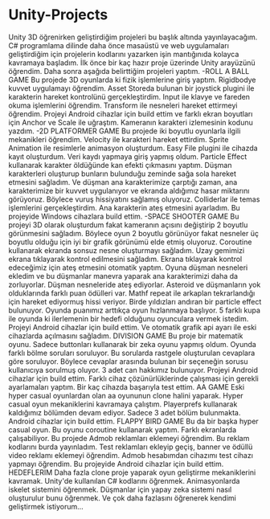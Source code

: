 # Unity-Projects
Unity 3D öğrenirken geliştirdiğim projeleri bu başlık altında yayınlayacağım.
C# programlama dilinde daha önce masaüstü ve web uygulamaları geliştirdiğim için projelerin kodlarını yazarken işin mantığınıda kolayca kavramaya başladım.
İlk önce bir kaç hazır proje üzerinde Unity arayüzünü öğrendim. Daha sonra aşağıda belirttiğim projeleri yaptım.
-ROLL A BALL GAME 
Bu projede 3D oyunlarda ki fizik işlemlerine giriş yaptım. Rigidbodye kuvvet uygulamayı öğrendim. Asset Storeda bulunan bir joystick plugini ile karakterin hareket kontrolünü gerçekleştirdim. Input ile klavye ve fareden okuma işlemlerini öğrendim. Transform ile nesneleri hareket ettirmeyi öğrendim. Projeyi Android cihazlar için build ettim ve farklı ekran boyutları için Anchor ve Scale ile uğraştım. Kameranın karakteri izlemesinin kodunu yazdım.
-2D PLATFORMER GAME
Bu projede iki boyutlu oyunlarla ilgili mekanikleri öğrendim. Velocity ile karakteri hareket ettirdim. Sprite Animation ile resimlerle animasyon oluşturdum. Easy File plugini ile cihazda kayıt oluşturdum. Veri kaydı yapmaya giriş yapmış oldum. Particle Effect kullanarak karakter öldüğünde kan efekti çıkmasını yaptım. Düşman karakterleri oluşturup bunların bulunduğu zeminde sağa sola hareket etmesini sağladım. Ve düşman ana karakterimize çarptığı zaman, ana karakterimize bir kuvvet uygulanıyor ve ekranda aldığımız hasar miktarını görüyoruz. Böylece vuruş hissiyatını sağlamış oluyoruz. Colliderlar ile temas işlemlerini gerçekleştirdim. Ana karakterin ateş etmesini ayarladım. Bu projeyide Windows cihazlara build ettim.
-SPACE SHOOTER GAME
Bu projeyi 3D olarak oluşturdum fakat kameranın açısını değiştirip 2 boyutlu görünmesini sağladım. Böylece oyun 2 boyutlu görünüyor fakat nesneler üç boyutlu olduğu için iyi bir grafik görünümü elde etmiş oluyoruz. Coroutine kullanarak ekranda sonsuz nesne oluşturmayı sağladım. Uzay gemimizi ekrana tıklayarak kontrol edilmesini sağladım. Ekrana tıklayarak kontrol edeceğimiz için ateş etmesini otomatik yaptım. Oyuna düşman nesneleri ekledim ve bu düşmanlar manevra yaparak ana karakterimizi daha da zorluyorlar. Düşman nesneleride ateş ediyorlar. Asteroid ve düşmanların yok olduklarında farklı puan ödülleri var. Mathf repeat ile arkaplan tekrarlandığı için hareket ediyormuş hissi veriyor. Birde yıldızları andıran bir particle effect bulunuyor. Oyunda puanımız arttıkça oyun hızlanmaya başlıyor. 5 farklı kupa ile oyunda ki ilerlemenin bir hedefi olduğunu oyunculara vermek istedim. Projeyi Android cihazlar için build ettim. Ve otomatik grafik api ayarı ile eski cihazlarda açılmasını sağladım.
DIVISION GAME
Bu proje bir matematik oyunu. Sadece buttonları kullanarak bir zeka oyunu yapmış oldum. Oyunda farklı bölme soruları soruluyor. Bu sorularda rastgele oluşturulan cevaplara göre soruluyor. Böylece cevaplar arasında bulunan bir seçeneğin sorusu kullanıcıya sorulmuş oluyor. 3 adet can hakkımız bulunuyor. Projeyi Android cihazlar için build ettim. Farklı cihaz çözünürlüklerinde çalışması için gerekli ayarlamaları yaptım. Bir kaç cihazda başarıyla test ettim.
AA GAME
Eski hyper casual oyunlardan olan aa oyununun clone halini yaparak. Hyper casual oyun mekaniklerini kavramaya çalıştım. Playerprefs kullanarak kaldığımız bölümden devam ediyor. Sadece 3 adet bölüm bulunmakta. Android cihazlar için build ettim.
FLAPPY BIRD GAME
Bu da bir başka hyper casual oyun. Bu oyunu coroutine kullanarak yaptım. Farklı ekranlarda çalışabiliyor. Bu projede Admob reklamları eklemeyi öğrendim. Bu reklam kodlarını burda yayınladım. Test reklamları ekleyip geçiş, banner ve ödüllü video reklamı eklemeyi öğrendim. Admob hesabımdan cihazımı test cihazı yapmayı öğrendim. Bu projeyide Android cihazlar için build ettim.
HEDEFLERIM
Daha fazla clone proje yaparak oyun geliştirme mekaniklerini kavramak.
Unity'de kullanılan C# kodlarını öğrenmek.
Animasyonlarda iskelet sistemini öğrenmek.
Düşmanlar için yapay zeka sistemi nasıl oluşturulur bunu öğrenmek.
Ve çok daha fazlasını öğrenerek kendimi geliştirmek istiyorum...

